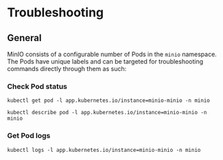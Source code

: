 # Troubleshooting

## General

MinIO consists of a configurable number of Pods in the `minio` namespace. The Pods have unique labels and can be targeted for troubleshooting commands directly through them as such:

### Check Pod status

`kubectl get pod -l app.kubernetes.io/instance=minio-minio -n minio`

`kubectl describe pod -l app.kubernetes.io/instance=minio-minio -n minio`

### Get Pod logs

`kubectl logs -l app.kubernetes.io/instance=minio-minio -n minio`
